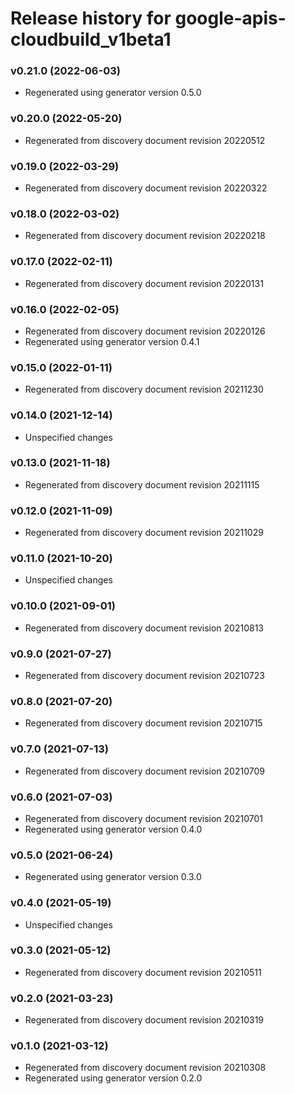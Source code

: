 # Release history for google-apis-cloudbuild_v1beta1

### v0.21.0 (2022-06-03)

* Regenerated using generator version 0.5.0

### v0.20.0 (2022-05-20)

* Regenerated from discovery document revision 20220512

### v0.19.0 (2022-03-29)

* Regenerated from discovery document revision 20220322

### v0.18.0 (2022-03-02)

* Regenerated from discovery document revision 20220218

### v0.17.0 (2022-02-11)

* Regenerated from discovery document revision 20220131

### v0.16.0 (2022-02-05)

* Regenerated from discovery document revision 20220126
* Regenerated using generator version 0.4.1

### v0.15.0 (2022-01-11)

* Regenerated from discovery document revision 20211230

### v0.14.0 (2021-12-14)

* Unspecified changes

### v0.13.0 (2021-11-18)

* Regenerated from discovery document revision 20211115

### v0.12.0 (2021-11-09)

* Regenerated from discovery document revision 20211029

### v0.11.0 (2021-10-20)

* Unspecified changes

### v0.10.0 (2021-09-01)

* Regenerated from discovery document revision 20210813

### v0.9.0 (2021-07-27)

* Regenerated from discovery document revision 20210723

### v0.8.0 (2021-07-20)

* Regenerated from discovery document revision 20210715

### v0.7.0 (2021-07-13)

* Regenerated from discovery document revision 20210709

### v0.6.0 (2021-07-03)

* Regenerated from discovery document revision 20210701
* Regenerated using generator version 0.4.0

### v0.5.0 (2021-06-24)

* Regenerated using generator version 0.3.0

### v0.4.0 (2021-05-19)

* Unspecified changes

### v0.3.0 (2021-05-12)

* Regenerated from discovery document revision 20210511

### v0.2.0 (2021-03-23)

* Regenerated from discovery document revision 20210319

### v0.1.0 (2021-03-12)

* Regenerated from discovery document revision 20210308
* Regenerated using generator version 0.2.0

